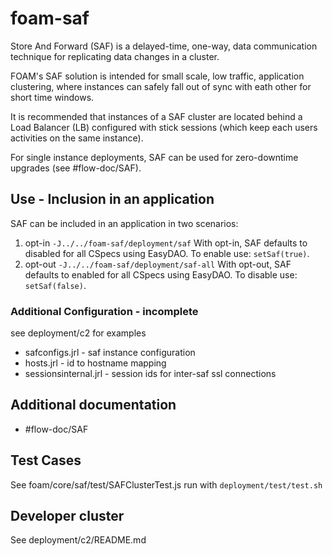# foam-saf
Store And Forward (SAF) is a delayed-time, one-way, data communication technique for replicating data changes in a cluster.

FOAM's SAF solution is intended for small scale, low traffic, application clustering, where instances can safely fall out of sync with eath other for short time windows.

It is recommended that instances of a SAF cluster are located behind a Load Balancer (LB) configured with stick sessions (which keep each users activities on the same instance).

For single instance deployments, SAF can be used for zero-downtime upgrades (see #flow-doc/SAF).

## Use - Inclusion in an application
SAF can be included in an application in two scenarios:
1. opt-in
    `-J../../foam-saf/deployment/saf`
    With opt-in, SAF defaults to disabled for all CSpecs using EasyDAO. To enable use: `setSaf(true)`.
1. opt-out
    `-J../../foam-saf/deployment/saf-all`
    With opt-out, SAF defaults to enabled for all CSpecs using EasyDAO. To disable use: `setSaf(false)`.

### Additional Configuration - incomplete
see deployment/c2 for examples
* safconfigs.jrl - saf instance configuration
* hosts.jrl - id to hostname mapping
* sessionsinternal.jrl - session ids for inter-saf ssl connections

## Additional documentation
* #flow-doc/SAF

## Test Cases
See foam/core/saf/test/SAFClusterTest.js
run with `deployment/test/test.sh`

## Developer cluster
See deployment/c2/README.md

